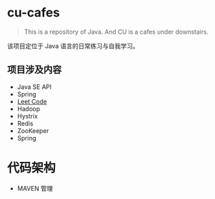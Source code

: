 # cu-cafes
> This is a repository of Java. And CU is a cafes under downstairs.

该项目定位于 Java 语言的日常练习与自我学习。

## 项目涉及内容
- Java SE API
- Spring
- [Leet Code](https://leetcode-cn.com/problemset/algorithms/)
- Hadoop
- Hystrix
- Redis
- ZooKeeper
- Spring

# 代码架构
- MAVEN 管理
